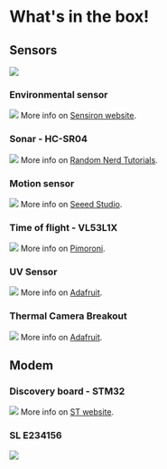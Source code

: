 # What's in the box!

## Sensors
![](./images/sensors.jpg)
### Environmental sensor
![](./images/environmental-sensor.jpg)
More info on [Sensiron website](https://developer.sensirion.com/platforms/environmental-sensor-shield/).

### Sonar - HC-SR04
![](./images/hc-sr04.jpg)
More info on [Random Nerd Tutorials](https://randomnerdtutorials.com/complete-guide-for-ultrasonic-sensor-hc-sr04/).

### Motion sensor
![](./images/motion-sensor.jpg)
More info on [Seeed Studio](https://www.seeedstudio.com/PIR-Motion-Sensor-Large-Lens-version.html).

### Time of flight - VL53L1X
![](./images/tof.jpg)
More info on [Pimoroni](https://shop.pimoroni.com/products/vl53l1x-breakout).

### UV Sensor
![](./images/uv-sensor.jpg)
More info on [Adafruit](https://www.adafruit.com/product/2899).

### Thermal Camera Breakout
![](./images/breakout.jpg)
More info on [Adafruit](https://www.adafruit.com/product/3538).

## Modem
### Discovery board - STM32
![](./images/stm32.jpg)
More info on [ST website](https://www.st.com/content/st_com/en/products/evaluation-tools/product-evaluation-tools/mcu-mpu-eval-tools/stm32-mcu-mpu-eval-tools/stm32-discovery-kits/b-l072z-lrwan1.html).

### SL E234156
![](./images/sl_e234156.png)

